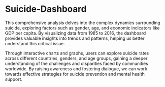 # Suicide-Dashboard
This comprehensive analysis delves into the complex dynamics surrounding suicide, exploring factors such as gender, age, and economic indicators like GDP per capita. By visualizing data from 1985 to 2016, the dashboard provides valuable insights into trends and patterns, helping us better understand this critical issue.

Through interactive charts and graphs, users can explore suicide rates across different countries, genders, and age groups, gaining a deeper understanding of the challenges and disparities faced by communities worldwide. By raising awareness and fostering dialogue, we can work towards effective strategies for suicide prevention and mental health support.
